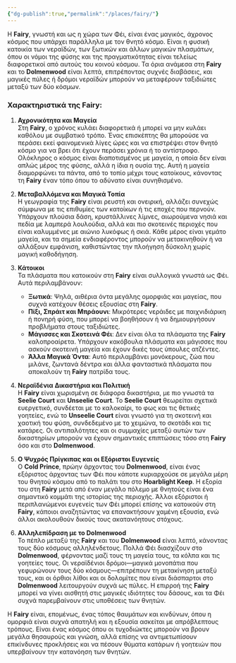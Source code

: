 ```yaml
---
{"dg-publish":true,"permalink":"/places/fairy/"}
---
```




Η **Fairy**, γνωστή και ως η χώρα των Φέι, είναι ένας μαγικός, άχρονος κόσμος που υπάρχει παράλληλα με τον θνητό κόσμο. Είναι η φυσική κατοικία των νεραϊδών, των ξωτικών και άλλων μαγικών πλασμάτων, όπου οι νόμοι της φύσης και της πραγματικότητας είναι τελείως διαφορετικοί από αυτούς του κοινού κόσμου. Τα όρια ανάμεσα στη **Fairy** και το **Dolmenwood** είναι λεπτά, επιτρέποντας συχνές διαβάσεις, και μαγικές πύλες ή δρόμοι νεραϊδών μπορούν να μεταφέρουν ταξιδιώτες μεταξύ των δύο κόσμων.

### Χαρακτηριστικά της Fairy:

1. **Αχρονικότητα και Μαγεία**  
   Στη **Fairy**, ο χρόνος κυλάει διαφορετικά ή μπορεί να μην κυλάει καθόλου με συμβατικό τρόπο. Ένας επισκέπτης θα μπορούσε να περάσει εκεί φαινομενικά λίγες ώρες και να επιστρέψει στον θνητό κόσμο για να βρει ότι έχουν περάσει χρόνια ή το αντίστροφο. Ολόκληρος ο κόσμος είναι διαποτισμένος με μαγεία, η οποία δεν είναι απλώς μέρος της φύσης, αλλά η ίδια η ουσία της. Αυτή η μαγεία διαμορφώνει τα πάντα, από το τοπίο μέχρι τους κατοίκους, κάνοντας τη **Fairy** έναν τόπο όπου το αδύνατο είναι συνηθισμένο.

2. **Μεταβαλλόμενα και Μαγικά Τοπία**  
   Η γεωγραφία της **Fairy** είναι ρευστή και ονειρική, αλλάζει συνεχώς σύμφωνα με τις επιθυμίες των κατοίκων ή τις εποχές που περνούν. Υπάρχουν πλούσια δάση, κρυστάλλινες λίμνες, αιωρούμενα νησιά και πεδία με λαμπερά λουλούδια, αλλά και πιο σκοτεινές περιοχές που είναι καλυμμένες με αιώνιο λυκόφως ή σκιά. Κάθε μέρος είναι γεμάτο μαγεία, και τα σημεία ενδιαφέροντος μπορούν να μετακινηθούν ή να αλλάξουν εμφάνιση, καθιστώντας την πλοήγηση δύσκολη χωρίς μαγική καθοδήγηση.

3. **Κάτοικοι**  
   Τα πλάσματα που κατοικούν στη **Fairy** είναι συλλογικά γνωστά ως Φέι. Αυτά περιλαμβάνουν:
   - **Ξωτικά**: Ψηλά, αιθέρια όντα μεγάλης ομορφιάς και μαγείας, που συχνά κατέχουν θέσεις εξουσίας στη **Fairy**.
   - **Πίξι, Σπράιτ και Μπράουνι**: Μικρότερες νεράιδες με παιχνιδιάρικη ή πονηρή φύση, που μπορεί να βοηθήσουν ή να δημιουργήσουν προβλήματα στους ταξιδιώτες.
   - **Μάγισσες και Σκοτεινά Φέι**: Δεν είναι όλα τα πλάσματα της **Fairy** καλοπροαίρετα. Υπάρχουν κακόβουλα πλάσματα και μάγισσες που ασκούν σκοτεινή μαγεία και έχουν δικές τους ύπουλες ατζέντες.
   - **Άλλα Μαγικά Όντα**: Αυτό περιλαμβάνει μονόκερους, ζώα που μιλάνε, ζωντανά δέντρα και άλλα φανταστικά πλάσματα που αποκαλούν τη **Fairy** πατρίδα τους.

4. **Νεραϊδένια Δικαστήρια και Πολιτική**  
   Η **Fairy** είναι χωρισμένη σε διάφορα δικαστήρια, με πιο γνωστά τα **Seelie Court** και **Unseelie Court**. Το **Seelie Court** θεωρείται σχετικά ευεργετικό, συνδέεται με το καλοκαίρι, το φως και τις θετικές γοητείες, ενώ το **Unseelie Court** είναι γνωστό για τη σκοτεινή και χαοτική του φύση, συνδεδεμένο με το χειμώνα, το σκοτάδι και τις κατάρες. Οι αντιπαλότητες και οι συμμαχίες μεταξύ αυτών των δικαστηρίων μπορούν να έχουν σημαντικές επιπτώσεις τόσο στη **Fairy** όσο και στο **Dolmenwood**.

5. **Ο Ψυχρός Πρίγκιπας και οι Εξόριστοι Ευγενείς**  
   Ο **Cold Prince**, πρώην άρχοντας του **Dolmenwood**, είναι ένας εξόριστος άρχοντας των Φέι που κάποτε κυριαρχούσε σε μεγάλα μέρη του θνητού κόσμου από το παλάτι του στο **Hoarblight Keep**. Η εξορία του στη **Fairy** μετά από έναν μεγάλο πόλεμο με θνητούς είναι ένα σημαντικό κομμάτι της ιστορίας της περιοχής. Άλλοι εξόριστοι ή περιπλανώμενοι ευγενείς των Φέι μπορεί επίσης να κατοικούν στη **Fairy**, κάποιοι αναζητώντας να επανακτήσουν χαμένη εξουσία, ενώ άλλοι ακολουθούν δικούς τους ακατανόητους στόχους.

6. **Αλληλεπίδραση με το Dolmenwood**  
   Το πέπλο μεταξύ της **Fairy** και του **Dolmenwood** είναι λεπτό, κάνοντας τους δύο κόσμους αλληλένδετους. Πολλά Φέι διασχίζουν στο **Dolmenwood**, φέρνοντας μαζί τους τη μαγεία τους, τα κόλπα και τις γοητείες τους. Οι νεραϊδένιοι δρόμοι—μαγικά μονοπάτια που γεφυρώνουν τους δύο κόσμους—επιτρέπουν τη μετακίνηση μεταξύ τους, και οι όρθιοι λίθοι και οι δολομίτες που είναι διάσπαρτοι στο **Dolmenwood** λειτουργούν συχνά ως πύλες. Η επιρροή της **Fairy** μπορεί να γίνει αισθητή στις μαγικές ιδιότητες του δάσους, και τα Φέι συχνά παρεμβαίνουν στις υποθέσεις των θνητών.

Η **Fairy** είναι, επομένως, ένας τόπος θαυμάτων και κινδύνων, όπου η ομορφιά είναι συχνά απατηλή και η εξουσία ασκείται με απρόβλεπτους τρόπους. Είναι ένας κόσμος όπου οι τυχοδιώκτες μπορούν να βρουν μεγάλα θησαυρούς και γνώση, αλλά επίσης να αντιμετωπίσουν επικίνδυνες προκλήσεις και να πέσουν θύματα κατάρων ή γοητειών που υπερβαίνουν την κατανόηση των θνητών.